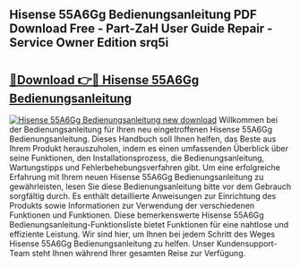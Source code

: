 ## Hisense 55A6Gg Bedienungsanleitung PDF Download Free - Part-ZaH User Guide Repair - Service Owner Edition srq5i

# <h2><a href="http://df219b.blite.top/?on=Hisense+55A6Gg+Bedienungsanleitung">🔗Download 👉🔴 Hisense 55A6Gg Bedienungsanleitung</a></h2>

[![Hisense 55A6Gg Bedienungsanleitung new download](https://i.imgur.com/lujVjoI.png)](http://df219b.blite.top/?on=Hisense+55A6Gg+Bedienungsanleitung)
Willkommen bei der Bedienungsanleitung für Ihren neu eingetroffenen Hisense 55A6Gg Bedienungsanleitung. Dieses Handbuch soll Ihnen helfen, das Beste aus Ihrem Produkt herauszuholen, indem es einen umfassenden Überblick über seine Funktionen, den Installationsprozess, die Bedienungsanleitung, Wartungstipps und Fehlerbehebungsverfahren gibt. Um eine erfolgreiche Erfahrung mit Ihrem neuen Hisense 55A6Gg Bedienungsanleitung zu gewährleisten, lesen Sie diese Bedienungsanleitung bitte vor dem Gebrauch sorgfältig durch. Es enthält detaillierte Anweisungen zur Einrichtung des Produkts sowie Informationen zur Verwendung der verschiedenen Funktionen und Funktionen. Diese bemerkenswerte Hisense 55A6Gg Bedienungsanleitung-Funktionsliste bietet Funktionen für eine nahtlose und effiziente Leistung. Wir sind hier, um Ihnen bei jedem Schritt des Weges Hisense 55A6Gg Bedienungsanleitung zu helfen. Unser Kundensupport-Team steht Ihnen während Ihrer gesamten Reise zur Verfügung.
